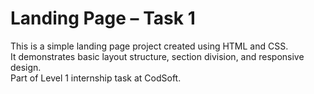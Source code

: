 # Landing Page – Task 1

This is a simple landing page project created using HTML and CSS.  
It demonstrates basic layout structure, section division, and responsive design.  
Part of Level 1 internship task at CodSoft.

